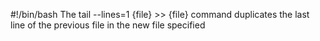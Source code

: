 #!/bin/bash
The tail --lines=1 {file} >> {file} command duplicates the last line of the previous file in the new file specified
